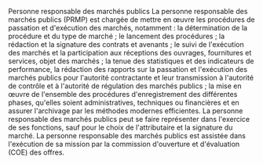 Personne responsable des marchés publics
La personne responsable des marchés publics (PRMP) est chargée de mettre
en œuvre les procédures de passation et d'exécution des marchés,
notamment :
la détermination de la procédure et du type de marché ;
le lancement des procédures ;
la rédaction et la signature des contrats et avenants ;
le suivi de l'exécution des marchés et la participation aux
réceptions des ouvrages, fournitures et services, objet des marchés ;
la tenue des statistiques et des indicateurs de performance, la
rédaction des rapports sur la passation et l'exécution des marchés
publics pour l'autorité contractante et leur transmission à
l'autorité de contrôle et à l'autorité de régulation des marchés
publics ;
la mise en œuvre de l'ensemble des procédures d'enregistrement des
différentes phases, qu'elles soient administratives, techniques ou
financières et en assurer l'archivage par les méthodes modernes
efficientes.
La personne responsable des marchés publics peut se faire représenter
dans l'exercice de ses fonctions, sauf pour le choix de l'attributaire
et la signature du marché.
La personne responsable des marchés publics est assistée dans
l'exécution de sa mission par la commission d'ouverture et
d'évaluation (COE) des offres.